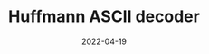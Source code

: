 ---
layout: post
title: "Huffmann ASCII decoder"
date: 2022-04-19
url: https://github.com/jakvitov/huffman_ascii_decoder
description: "This was originally a school homework which I extended a little with a bit of more functionality. Programme is simple decoder of ASCII documents compressed with Huffmann encoding. Whole implementation is done in C++/C."
image: "/assets/images/huffman-ascii-tree.png"
---